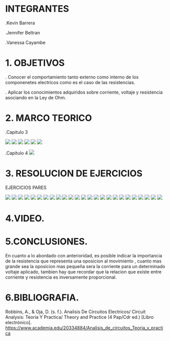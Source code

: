# INTEGRANTES

.Kevin Barrera

.Jennifer Beltran

.Vanessa Cayambe

# 1. OBJETIVOS

. Conocer el comportamiento tanto externo como interno de los componenetes electricos como es el caso de las resistencias.


. Aplicar los conocimientos adquiridos sobre corriente, voltaje y resistencia asociando  en la Ley de Ohm.


# 2. MARCO TEORICO

.Capitulo 3

![](https://github.com/Kevinsan21/imagenesinforme2/blob/main/resitencia1.png)
![](https://github.com/Kevinsan21/imagenesinforme2/blob/main/resistencia2.png)
![](https://github.com/Kevinsan21/imagenesinforme2/blob/main/resistencia3.png)
![](https://github.com/Kevinsan21/imagenesinforme2/blob/main/resistencia4.png)
![](https://github.com/Kevinsan21/imagenesinforme2/blob/main/resistencia5.png)
![](https://github.com/Kevinsan21/imagenesinforme2/blob/main/resistencia6.png)

.Capitulo 4
![](https://github.com/Kevinsan21/imagenesinforme2/blob/main/Book%20Review%20Mind%20Map.png)


# 3. RESOLUCION DE EJERCICIOS

EJERCICIOS PARES 

![](https://github.com/Kevinsan21/imagenesinforme2/blob/main/1.jpg)
![](https://github.com/Kevinsan21/imagenesinforme2/blob/main/2.jpg)
![](https://github.com/Kevinsan21/imagenesinforme2/blob/main/3.jpg)
![](https://github.com/Kevinsan21/imagenesinforme2/blob/main/4.jpg)
![](https://github.com/Kevinsan21/imagenesinforme2/blob/main/5.jpg)
![](https://github.com/Kevinsan21/imagenesinforme2/blob/main/6.jpg)
![](https://github.com/Kevinsan21/imagenesinforme2/blob/main/7.jpg)
![](https://github.com/Kevinsan21/imagenesinforme2/blob/main/8.jpg)
![](https://github.com/Kevinsan21/imagenesinforme2/blob/main/9.jpg)
![](https://github.com/Kevinsan21/imagenesinforme2/blob/main/10.jpg)
![](https://github.com/Kevinsan21/imagenesinforme2/blob/main/11.jpg)
![](https://github.com/Kevinsan21/imagenesinforme2/blob/main/Circuitos4.jpg)
![](https://github.com/Kevinsan21/imagenesinforme2/blob/main/Circuitos3_2.jpg)
![](https://github.com/Kevinsan21/imagenesinforme2/blob/main/Circuitos3_3.jpg)
![](https://github.com/Kevinsan21/imagenesinforme2/blob/main/Circuitos3_4.jpg)
![](https://github.com/Kevinsan21/imagenesinforme2/blob/main/Circuitos3_5.jpg)
![](https://github.com/Kevinsan21/imagenesinforme2/blob/main/Circuitos3_6.jpg)
![](https://github.com/Kevinsan21/imagenesinforme2/blob/main/Circuitos3_7.jpg)
![](https://github.com/Kevinsan21/imagenesinforme2/blob/main/Circuitos3_8.jpg)
![](https://github.com/Kevinsan21/imagenesinforme2/blob/main/Circuitos-electricos_page-0001.jpg)
![](https://github.com/Kevinsan21/imagenesinforme2/blob/main/Circuitos-electricos_page-0002.jpg)
![](https://github.com/Kevinsan21/imagenesinforme2/blob/main/Circuitos-electricos_page-0003.jpg)
![](https://github.com/Kevinsan21/imagenesinforme2/blob/main/Circuitos-electricos_page-0004.jpg)
![](https://github.com/Kevinsan21/imagenesinforme2/blob/main/Circuitos-electricos_page-0005.jpg)
![](https://github.com/Kevinsan21/imagenesinforme2/blob/main/Circuitos-electricos_page-0006.jpg)
# 4.VIDEO.


# 5.CONCLUSIONES.
En cuanto a lo abordado con anterioridad, es posible indicar la importancia de  la resistencia  que representa una oposicion al movimiento , cuanto mas grande sea  la  oposicion mas pequeña sera la corriente para un determinado voltaje aplicado, tambien hay que recordar que la relacion que existe entre  corriente y resistencia es inversamente proporcional.




# 6.BIBLIOGRAFIA.
Robbins, A., & Oja, D. (s. f.). Analisis De Circuitos Electricos/ Circuit Analysis: Teoria Y Practica/ Theory and Practice (4 Pap/Cdr ed.) [Libro electrónico]. https://www.academia.edu/20334884/Analisis_de_circuitos_Teoria_y_practica
